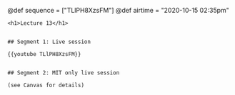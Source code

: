 @def sequence = ["TLlPH8XzsFM"]
@def airtime = "2020-10-15 02:35pm"
~~~
<h1>Lecture 13</h1>
~~~

~~~Airs on: <span class="moment">~~~{{showtime airtime}}~~~ EST</span>~~~

## Segment 1: Live session

{{youtube TLlPH8XzsFM}}


## Segment 2: MIT only live session

(see Canvas for details)

